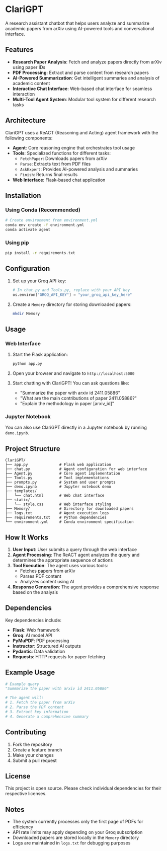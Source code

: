 # ClariGPT

A research assistant chatbot that helps users analyze and summarize academic papers from arXiv using AI-powered tools and conversational interface.

## Features

- **Research Paper Analysis**: Fetch and analyze papers directly from arXiv using paper IDs
- **PDF Processing**: Extract and parse content from research papers
- **AI-Powered Summarization**: Get intelligent summaries and analysis of academic content
- **Interactive Chat Interface**: Web-based chat interface for seamless interaction
- **Multi-Tool Agent System**: Modular tool system for different research tasks

## Architecture

ClariGPT uses a ReACT (Reasoning and Acting) agent framework with the following components:

- **Agent**: Core reasoning engine that orchestrates tool usage
- **Tools**: Specialized functions for different tasks:
  - `FetchPaper`: Downloads papers from arXiv
  - `Parse`: Extracts text from PDF files
  - `AskExpert`: Provides AI-powered analysis and summaries
  - `Finish`: Returns final results
- **Web Interface**: Flask-based chat application

## Installation

### Using Conda (Recommended)

```bash
# Create environment from environment.yml
conda env create -f environment.yml
conda activate agent
```

### Using pip

```bash
pip install -r requirements.txt
```

## Configuration

1. Set up your Groq API key:
   ```python
   # In chat.py and Tools.py, replace with your API key
   os.environ["GROQ_API_KEY"] = "your_groq_api_key_here"
   ```

2. Create a `Memory` directory for storing downloaded papers:
   ```bash
   mkdir Memory
   ```

## Usage

### Web Interface

1. Start the Flask application:
   ```bash
   python app.py
   ```

2. Open your browser and navigate to `http://localhost:5000`

3. Start chatting with ClariGPT! You can ask questions like:
   - "Summarize the paper with arxiv id 2411.05886"
   - "What are the main contributions of paper 2411.05886?"
   - "Explain the methodology in paper [arxiv_id]"

### Jupyter Notebook

You can also use ClariGPT directly in a Jupyter notebook by running `demo.ipynb`.

## Project Structure

```
ClariGPT/
├── app.py              # Flask web application
├── chat.py             # Agent configuration for web interface
├── Agent.py            # Core agent implementation
├── Tools.py            # Tool implementations
├── prompts.py          # System and user prompts
├── demo.ipynb          # Jupyter notebook demo
├── templates/
│   └── chat.html       # Web chat interface
├── static/
│   └── style.css       # Web interface styling
├── Memory/             # Directory for downloaded papers
├── logs.txt            # Agent execution logs
├── requirements.txt    # Python dependencies
└── environment.yml     # Conda environment specification
```

## How It Works

1. **User Input**: User submits a query through the web interface
2. **Agent Processing**: The ReACT agent analyzes the query and determines the appropriate sequence of actions
3. **Tool Execution**: The agent uses various tools:
   - Fetches papers from arXiv
   - Parses PDF content
   - Analyzes content using AI
4. **Response Generation**: The agent provides a comprehensive response based on the analysis

## Dependencies

Key dependencies include:
- **Flask**: Web framework
- **Groq**: AI model API
- **PyMuPDF**: PDF processing
- **Instructor**: Structured AI outputs
- **Pydantic**: Data validation
- **Requests**: HTTP requests for paper fetching

## Example Usage

```python
# Example query
"Summarize the paper with arxiv id 2411.05886"

# The agent will:
# 1. Fetch the paper from arXiv
# 2. Parse the PDF content
# 3. Extract key information
# 4. Generate a comprehensive summary
```

## Contributing

1. Fork the repository
2. Create a feature branch
3. Make your changes
4. Submit a pull request

## License

This project is open source. Please check individual dependencies for their respective licenses.

## Notes

- The system currently processes only the first page of PDFs for efficiency
- API rate limits may apply depending on your Groq subscription
- Downloaded papers are stored locally in the `Memory` directory
- Logs are maintained in `logs.txt` for debugging purposes